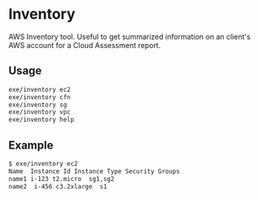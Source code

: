 # Inventory

AWS Inventory tool. Useful to get summarized information on an client's AWS account for a Cloud Assessment report.

## Usage

```sh
exe/inventory ec2
exe/inventory cfn
exe/inventory sg
exe/inventory vpc
exe/inventory help
```

## Example

```sh
$ exe/inventory ec2
Name  Instance Id Instance Type Security Groups
name1 i-123 t2.micro  sg1,sg2
name2  i-456 c3.2xlarge  s1
```
